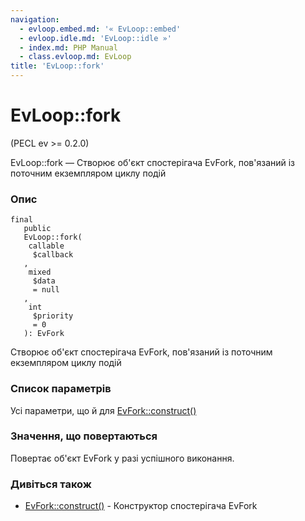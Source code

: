 ```yaml
---
navigation:
  - evloop.embed.md: '« EvLoop::embed'
  - evloop.idle.md: 'EvLoop::idle »'
  - index.md: PHP Manual
  - class.evloop.md: EvLoop
title: 'EvLoop::fork'
---
```

# EvLoop::fork

(PECL ev >= 0.2.0)

EvLoop::fork — Створює об'єкт спостерігача EvFork, пов'язаний із поточним екземпляром циклу подій

### Опис

```methodsynopsis
final
   public
   EvLoop::fork(
    callable
     $callback
   , 
    mixed
     $data
     = null
   , 
    int
     $priority
     = 0
   ): EvFork
```

Створює об'єкт спостерігача EvFork, пов'язаний із поточним екземпляром циклу подій

### Список параметрів

Усі параметри, що й для [EvFork::construct()](evfork.construct.md)

### Значення, що повертаються

Повертає об'єкт EvFork у разі успішного виконання.

### Дивіться також

-   [EvFork::construct()](evfork.construct.md) - Конструктор спостерігача EvFork
